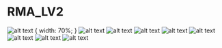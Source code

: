 # RMA_LV2
![alt text](https://github.com/hydro1337x/RMA_LV2/blob/master/1.PNG) {
width: 70%;
}
![alt text](https://github.com/hydro1337x/RMA_LV2/blob/master/2.PNG)
![alt text](https://github.com/hydro1337x/RMA_LV2/blob/master/3.PNG)
![alt text](https://github.com/hydro1337x/RMA_LV2/blob/master/4.PNG)
![alt text](https://github.com/hydro1337x/RMA_LV2/blob/master/5.PNG)
![alt text](https://github.com/hydro1337x/RMA_LV2/blob/master/6.PNG)
![alt text](https://github.com/hydro1337x/RMA_LV2/blob/master/7.PNG)
![alt text](https://github.com/hydro1337x/RMA_LV2/blob/master/8.PNG)
![alt text](https://github.com/hydro1337x/RMA_LV2/blob/master/9.PNG)
